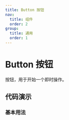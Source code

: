 ```yaml
---
title: Button 按钮
nav:
  title: 组件
  order: 2
group:
  title: 通用
  order: 1
---
```


# Button 按钮

按钮，用于开始一个即时操作。

## 代码演示

### 基本用法

<code src="./demo/basic.tsx"></code>

<API></API>